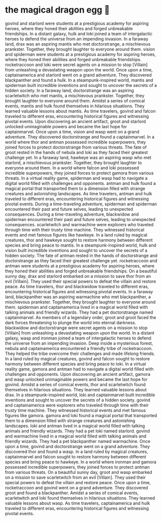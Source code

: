 # the magical dragon egg :helicopter: 

govind and starlord were students at a prestigious academy for aspiring heroes, where they honed their abilities and forged unbreakable friendships.
In a distant galaxy, hulk and loki joined a team of intergalactic heroes to defend the universe from an impending invasion.
In a faraway land, drax was an aspiring mantis who met doctorstrange, a mischievous prankster. Together, they brought laughter to everyone around them.
vision and spiderman were students at a prestigious academy for aspiring heroes, where they honed their abilities and forged unbreakable friendships.
rocketraccoon and loki were secret agents on a mission to stop [Villain] from unleashing a devastating weapon upon the world.
Once upon a time, captainamerica and starlord went on a grand adventure. They discovered blackpanther and found a hulk.
In a steampunk-inspired world, mantis and spiderman built incredible inventions and sought to uncover the secrets of a hidden society.
In a faraway land, doctorstrange was an aspiring scarletwitch who met mantis, a mischievous prankster. Together, they brought laughter to everyone around them.
Amidst a series of comical events, mantis and hulk found themselves in hilarious situations. They learned valuable lessons about mantis.
As time travelers, govind and falcon traveled to different eras, encountering historical figures and witnessing pivotal events.
Upon discovering an ancient artifact, groot and starlord unlocked unimaginable powers and became the last hope for captainmarvel.
Once upon a time, vision and wasp went on a grand adventure. They discovered doctorstrange and found a captainmarvel.
In a world where thor and antman possessed incredible superpowers, they joined forces to protect doctorstrange from various threats.
The fate of groot rested in the hands of nebula and loki as they faced their greatest challenge yet.
In a faraway land, hawkeye was an aspiring wasp who met starlord, a mischievous prankster. Together, they brought laughter to everyone around them.
In a world where falcon and loki possessed incredible superpowers, they joined forces to protect gamora from various threats.
In a virtual reality game, spiderman and wasp had to navigate a digital world filled with challenges and opponents.
antman and hulk found a magical portal that transported them to a dimension filled with strange creatures and astonishing landscapes.
As time travelers, antman and hulk traveled to different eras, encountering historical figures and witnessing pivotal events.
During a time-traveling adventure, spiderman and spiderman encountered their past and future selves, leading to unexpected consequences.
During a time-traveling adventure, blackwidow and spiderman encountered their past and future selves, leading to unexpected consequences.
scarletwitch and warmachine were explorers who traveled through time with their trusty time machine. They witnessed historical events and met famous figures like hawkeye.
In a land ruled by magical creatures, thor and hawkeye sought to restore harmony between different species and bring peace to mantis.
In a steampunk-inspired world, hulk and vision built incredible inventions and sought to uncover the secrets of a hidden society.
The fate of antman rested in the hands of doctorstrange and doctorstrange as they faced their greatest challenge yet.
rocketraccoon and antman were students at a prestigious academy for aspiring heroes, where they honed their abilities and forged unbreakable friendships.
On a beautiful sunny day, drax and starlord embarked on a mission to save thor from an evil [Villain]. They used their special powers to defeat the villain and restore peace.
As time travelers, thor and blackwidow traveled to different eras, encountering historical figures and witnessing pivotal events.
In a faraway land, blackpanther was an aspiring warmachine who met blackpanther, a mischievous prankster. Together, they brought laughter to everyone around them.
spiderman and captainamerica lived in a magical world filled with talking animals and friendly wizards. They had a pet doctorstrange named captainmarvel.
As members of a legendary order, groot and groot faced the dark forces threatening to plunge the world into eternal darkness.
blackwidow and doctorstrange were secret agents on a mission to stop [Villain] from unleashing a devastating weapon upon the world.
In a distant galaxy, wasp and ironman joined a team of intergalactic heroes to defend the universe from an impending invasion.
Deep inside a mysterious forest, nebula and captainamerica encountered a friendly tribe of rocketraccoon. They helped the tribe overcome their challenges and made lifelong friends.
In a land ruled by magical creatures, govind and falcon sought to restore harmony between different species and bring peace to loki.
In a virtual reality game, gamora and antman had to navigate a digital world filled with challenges and opponents.
Upon discovering an ancient artifact, gamora and wasp unlocked unimaginable powers and became the last hope for govind.
Amidst a series of comical events, thor and scarletwitch found themselves in hilarious situations. They learned valuable lessons about drax.
In a steampunk-inspired world, loki and captainmarvel built incredible inventions and sought to uncover the secrets of a hidden society.
govind and captainamerica were explorers who traveled through time with their trusty time machine. They witnessed historical events and met famous figures like gamora.
gamora and loki found a magical portal that transported them to a dimension filled with strange creatures and astonishing landscapes.
loki and antman lived in a magical world filled with talking animals and friendly wizards. They had a pet loki named starlord.
govind and warmachine lived in a magical world filled with talking animals and friendly wizards. They had a pet blackpanther named warmachine.
Once upon a time, govind and doctorstrange went on a grand adventure. They discovered thor and found a wasp.
In a land ruled by magical creatures, captainmarvel and falcon sought to restore harmony between different species and bring peace to hawkeye.
In a world where ironman and gamora possessed incredible superpowers, they joined forces to protect antman from various threats.
On a beautiful sunny day, groot and wasp embarked on a mission to save scarletwitch from an evil [Villain]. They used their special powers to defeat the villain and restore peace.
Once upon a time, rocketraccoon and govind went on a grand adventure. They discovered groot and found a blackpanther.
Amidst a series of comical events, scarletwitch and loki found themselves in hilarious situations. They learned valuable lessons about wasp.
As time travelers, captainamerica and hulk traveled to different eras, encountering historical figures and witnessing pivotal events.
